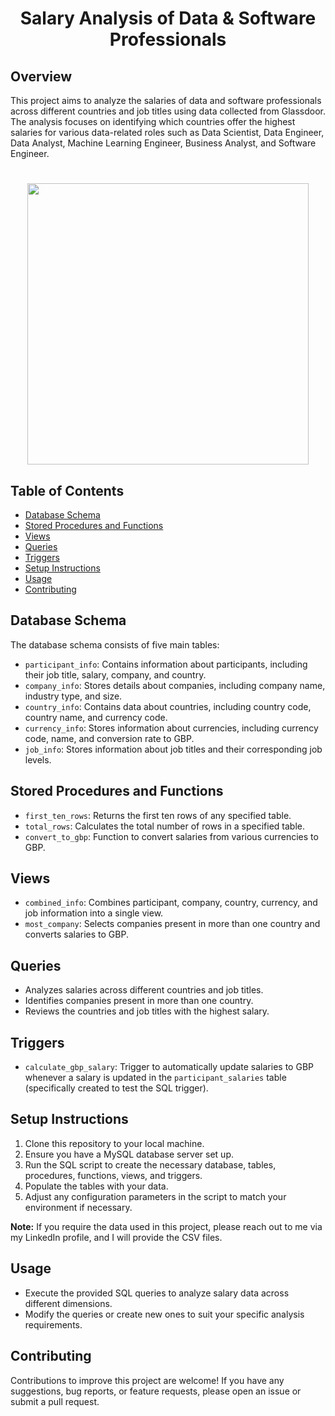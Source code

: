 <div id="header" align="center">
  <h1>
   Salary Analysis of Data & Software Professionals
</div>

## Overview
This project aims to analyze the salaries of data and software professionals across different countries and job titles using data collected from Glassdoor. The analysis focuses on identifying which countries offer the highest salaries for various data-related roles such as Data Scientist, Data Engineer, Data Analyst, Machine Learning Engineer, Business Analyst, and Software Engineer.

<div id="header" align="center">
   <h1>
  <img src="https://github.com/ayomibamm/MySQL-Professionals-Analysis/assets/125594462/03703df1-1a5f-4d41-8098-ce815572cbe2" width="450px"/>
</h1>
</div>

## Table of Contents
- [Database Schema](#database-schema)
- [Stored Procedures and Functions](#stored-procedures-and-functions)
- [Views](#views)
- [Queries](#queries)
- [Triggers](#triggers)
- [Setup Instructions](#setup-instructions)
- [Usage](#usage)
- [Contributing](#contributing)

## Database Schema
The database schema consists of five main tables:
- `participant_info`: Contains information about participants, including their job title, salary, company, and country.
- `company_info`: Stores details about companies, including company name, industry type, and size.
- `country_info`: Contains data about countries, including country code, country name, and currency code.
- `currency_info`: Stores information about currencies, including currency code, name, and conversion rate to GBP.
- `job_info`: Stores information about job titles and their corresponding job levels.

## Stored Procedures and Functions
- `first_ten_rows`: Returns the first ten rows of any specified table.
- `total_rows`: Calculates the total number of rows in a specified table.
- `convert_to_gbp`: Function to convert salaries from various currencies to GBP.

## Views
- `combined_info`: Combines participant, company, country, currency, and job information into a single view.
- `most_company`: Selects companies present in more than one country and converts salaries to GBP.

## Queries
- Analyzes salaries across different countries and job titles.
- Identifies companies present in more than one country.
- Reviews the countries and job titles with the highest salary.

## Triggers
- `calculate_gbp_salary`: Trigger to automatically update salaries to GBP whenever a salary is updated in the `participant_salaries` table (specifically created to test the SQL trigger).

## Setup Instructions
1. Clone this repository to your local machine.
2. Ensure you have a MySQL database server set up.
3. Run the SQL script to create the necessary database, tables, procedures, functions, views, and triggers.
4. Populate the tables with your data.
5. Adjust any configuration parameters in the script to match your environment if necessary.

**Note:** If you require the data used in this project, please reach out to me via my LinkedIn profile, and I will provide the CSV files.

## Usage
- Execute the provided SQL queries to analyze salary data across different dimensions.
- Modify the queries or create new ones to suit your specific analysis requirements.

## Contributing
Contributions to improve this project are welcome! If you have any suggestions, bug reports, or feature requests, please open an issue or submit a pull request.
